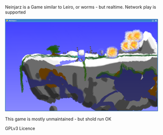 Neinjarz is a Game similar to Leiro, or worms - but realtime.
Network play is supported

![screenshot](https://github.com/chozabu/Neinjarz/blob/master/ss.png)  

This game is mostly unmaintained - but shold run OK

GPLv3 Licence

